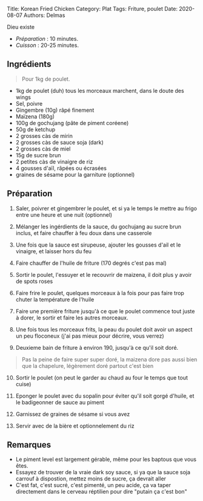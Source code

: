 Title: Korean Fried Chicken
Category: Plat
Tags: Friture, poulet
Date: 2020-08-07
Authors: Delmas

Dieu existe

- *Préparation* : 10 minutes.
- *Cuisson* : 20-25 minutes.

## Ingrédients
> Pour 1kg de poulet.

  - 1kg de poulet (duh) tous les morceaux marchent, dans le doute des wings
  - Sel, poivre
  - Gingembre (10g) râpé finement
  - Maïzena (180g)
  - 100g de gochujang (pâte de piment coréene)
  - 50g de ketchup
  - 2 grosses càs de mirin
  - 2 grosses càs de sauce soja (dark)
  - 2 grosses càs de miel
  - 15g de sucre brun
  - 2 petites càs de vinaigre de riz
  - 4 gousses d'aïl, râpées ou écrasées
  - graines de sésame pour la garniture (optionnel)

## Préparation
  1. Saler, poivrer et gingembrer le poulet, et si ya le temps le mettre au frigo entre une heure et une nuit (optionnel)  
  
  2. Mélanger les ingérdients de la sauce, du gochujang au sucre brun inclus, et faire chauffer à feu doux dans une casserole
  
  3. Une fois que la sauce est sirupeuse, ajouter les gousses d'ail et le vinaigre, et laisser hors du feu

  4. Faire chauffer de l'huile de friture (170 degrés c'est pas mal)

  5. Sortir le poulet, l'essuyer et le recouvrir de maizena, il doit plus y avoir de spots roses
  
  6. Faire frire le poulet, quelques morceaux à la fois pour pas faire trop chuter la température de l'huile
  
  7. Faire une première friture jusqu'à ce que le poulet commence tout juste à dorer, le sortir et faire les autres morceaux.
  
  8. Une fois tous les morceaux frits, la peau du poulet doit avoir un aspect un peu floconeux (j'ai pas mieux pour décrire, vous verrez)

  9. Deuxieme bain de friture à environ 190, jusqu'à ce qu'il soit doré.
  > Pas la peine de faire super super doré, la maizena dore pas aussi bien que la chapelure, légèrement doré partout c'est bien
  
  10. Sortir le poulet (on peut le garder au chaud au four le temps que tout cuise)
  
  11. Eponger le poulet avec du sopalin pour éviter qu'il soit gorgé d'huile, et le badigeonner de sauce au piment
  
  12. Garnissez de graines de sésame si vous avez
  
  13. Servir avec de la bière et optionnelement du riz
  


## Remarques
  - Le piment level est largement gérable, même pour les baptous que vous êtes.
  - Essayez de trouver de la vraie dark soy sauce, si ya que la sauce soja carrouf à dispostion, mettez moins de sucre, ça devrait aller
  - C'est fat, c'est sucré, c'est pimenté, un peu acide, ça va taper directement dans le cerveau réptilien pour dire "putain ça c'est bon"
  
  
